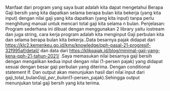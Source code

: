 Manfaat dari program yang saya buat adalah kita dapat mengetahui Berapa Gaji bersih yang kita dapatkan selama berapa bulan kita bekerja (yang kita input) dengan nilai gaji yang kita dapatkan (yang kita input) tanpa perlu menghitung manual untuk mencari total gaji kita selama n bulan.
Penjelasan:
Program sederhana ini dibuat dengan menggunakan 2 library yaitu iostream dan juga string, cara kerja program adalah kita menginput Gaji perbulan kita dan selama berapa bulan kita bekerja..Data besarnya pajak didapat dari https://klc2.kemenkeu.go.id/kms/knowledge/pph-pasal-21-progresif-32f995af/detail/ dan data dari https://klikpajak.id/blog/minimal-gaji-yang-kena-pph-21-tahun-2021/ .Saya memasukan nilai besarnya gaji bersih dengan mengalikan kedua input dengan nilai (1-persen pajak) yang didapat sesuai dengan besar gaji perbulan yang diterima. Dengan conditional statement If. Dan output akan menunjukan hasil dari nilai input dari gaji_total_bulan*Gaji_per_bulan*(1-persen_pajak).Sehingga output menunjukan total gaji bersih yang kita terima.
